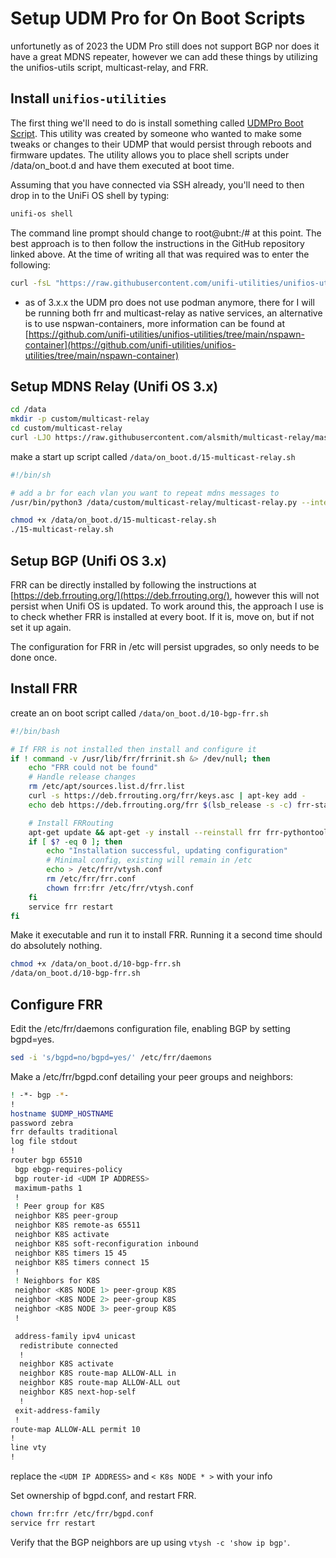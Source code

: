 # Setup UDM Pro for On Boot Scripts

unfortunetly as of 2023 the UDM Pro still does not support BGP nor does it have a
great MDNS repeater, however we can add these things by utilizing the unifios-utils script, multicast-relay, and FRR.

## Install `unifios-utilities`

The first thing we'll need to do is install something called [UDMPro Boot Script](https://github.com/unifi-utilities/unifios-utilities/tree/main/on-boot-script-2.x). This utility was created by someone who wanted to make some tweaks or changes to their UDMP that would persist through reboots and firmware updates. The utility allows you to place shell scripts under /data/on_boot.d and have them executed at boot time.

Assuming that you have connected via SSH already, you'll need to then drop in to the UniFi OS shell by typing:

```sh
unifi-os shell
```

The command line prompt should change to root@ubnt:/# at this point. The best approach is to then follow the instructions in the GitHub repository linked above. At the time of writing all that was required was to enter the following:

```sh
curl -fsL "https://raw.githubusercontent.com/unifi-utilities/unifios-utilities/HEAD/on-boot-script-2.x/remote_install.sh" | /bin/sh
```

* as of 3.x.x the UDM pro does not use podman anymore, there for I will be running both frr and multicast-relay as native services, an alternative is to use nspwan-containers, more information can be found at [https://github.com/unifi-utilities/unifios-utilities/tree/main/nspawn-container](https://github.com/unifi-utilities/unifios-utilities/tree/main/nspawn-container)

## Setup MDNS Relay (Unifi OS 3.x)

```sh
cd /data
mkdir -p custom/multicast-relay
cd custom/multicast-relay
curl -LJO https://raw.githubusercontent.com/alsmith/multicast-relay/master/multicast-relay.py
```

make a start up script called `/data/on_boot.d/15-multicast-relay.sh`

```15-multicast-relay.sh
#!/bin/sh

# add a br for each vlan you want to repeat mdns messages to
/usr/bin/python3 /data/custom/multicast-relay/multicast-relay.py --interfaces br50 br60 br70 br90
```

```sh
chmod +x /data/on_boot.d/15-multicast-relay.sh
./15-multicast-relay.sh
```

## Setup BGP (Unifi OS 3.x)

FRR can be directly installed by following the instructions at [https://deb.frrouting.org/](https://deb.frrouting.org/), however this will not persist when Unifi OS is updated. To work around this, the approach I use is to check whether FRR is installed at every boot. If it is, move on, but if not set it up again.

The configuration for FRR in /etc will persist upgrades, so only needs to be done once.

## Install FRR

create an on boot script called `/data/on_boot.d/10-bgp-frr.sh`

```sh
#!/bin/bash

# If FRR is not installed then install and configure it
if ! command -v /usr/lib/frr/frrinit.sh &> /dev/null; then
    echo "FRR could not be found"
    # Handle release changes
    rm /etc/apt/sources.list.d/frr.list
    curl -s https://deb.frrouting.org/frr/keys.asc | apt-key add -
    echo deb https://deb.frrouting.org/frr $(lsb_release -s -c) frr-stable | tee -a /etc/apt/sources.list.d/frr.list

    # Install FRRouting
    apt-get update && apt-get -y install --reinstall frr frr-pythontools
    if [ $? -eq 0 ]; then
        echo "Installation successful, updating configuration"
        # Minimal config, existing will remain in /etc
        echo > /etc/frr/vtysh.conf
        rm /etc/frr/frr.conf
        chown frr:frr /etc/frr/vtysh.conf
    fi
    service frr restart
fi
```

Make it executable and run it to install FRR. Running it a second time should do absolutely nothing.

```sh
chmod +x /data/on_boot.d/10-bgp-frr.sh
/data/on_boot.d/10-bgp-frr.sh
```

## Configure FRR

Edit the /etc/frr/daemons configuration file, enabling BGP by setting bgpd=yes.

```sh
sed -i 's/bgpd=no/bgpd=yes/' /etc/frr/daemons
```

Make a /etc/frr/bgpd.conf detailing your peer groups and neighbors:

```sh
! -*- bgp -*-
!
hostname $UDMP_HOSTNAME
password zebra
frr defaults traditional
log file stdout
!
router bgp 65510
 bgp ebgp-requires-policy
 bgp router-id <UDM IP ADDRESS>
 maximum-paths 1
 !
 ! Peer group for K8S
 neighbor K8S peer-group
 neighbor K8S remote-as 65511
 neighbor K8S activate
 neighbor K8S soft-reconfiguration inbound
 neighbor K8S timers 15 45
 neighbor K8S timers connect 15
 !
 ! Neighbors for K8S
 neighbor <K8S NODE 1> peer-group K8S
 neighbor <K8S NODE 2> peer-group K8S
 neighbor <K8S NODE 3> peer-group K8S
 !

 address-family ipv4 unicast
  redistribute connected
  !
  neighbor K8S activate
  neighbor K8S route-map ALLOW-ALL in
  neighbor K8S route-map ALLOW-ALL out
  neighbor K8S next-hop-self
  !
 exit-address-family
 !
route-map ALLOW-ALL permit 10
!
line vty
!
```

replace the `<UDM IP ADDRESS>` and `< K8s NODE * >` with your info

Set ownership of bgpd.conf, and restart FRR.

```sh
chown frr:frr /etc/frr/bgpd.conf
service frr restart
```

Verify that the BGP neighbors are up using `vtysh -c 'show ip bgp'`.
